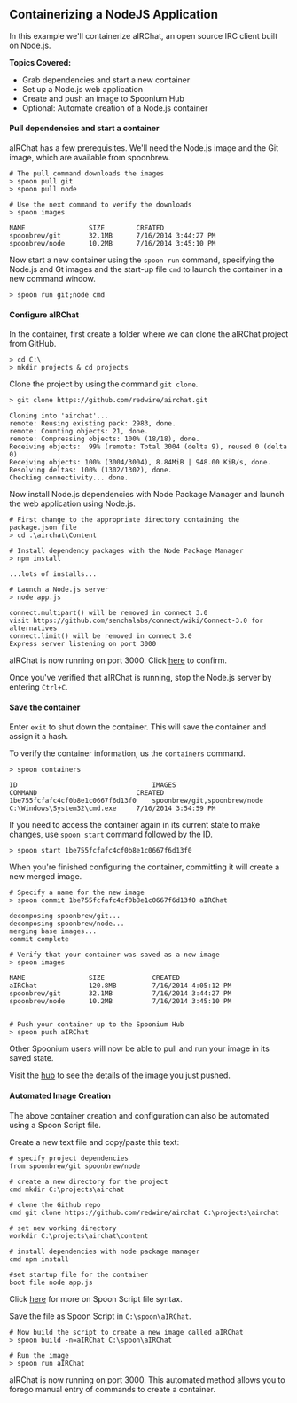 ## Containerizing a NodeJS Application

In this example we'll containerize aIRChat, an open source IRC client built on Node.js.

**Topics Covered:**

- Grab dependencies and start a new container
- Set up a Node.js web application
- Create and push an image to Spoonium Hub
- Optional: Automate creation of a Node.js container

#### Pull dependencies and start a container

aIRChat has a few prerequisites. We'll need the Node.js image and the Git image, which are available from spoonbrew.

    # The pull command downloads the images
    > spoon pull git
    > spoon pull node
    
    # Use the next command to verify the downloads
    > spoon images

    NAME  				SIZE 		CREATED
    spoonbrew/git 		32.1MB   	7/16/2014 3:44:27 PM
    spoonbrew/node		10.2MB   	7/16/2014 3:45:10 PM

Now start a new container using the `spoon run` command, specifying the Node.js and Gt images and the start-up file `cmd` to launch the container in a new command window.

    > spoon run git;node cmd

#### Configure aIRChat

In the container, first create a folder where we can clone the aIRChat project from GitHub.

    > cd C:\
	> mkdir projects & cd projects

Clone the project by using the command `git clone`.

    > git clone https://github.com/redwire/airchat.git
    
    Cloning into 'airchat'...
    remote: Reusing existing pack: 2983, done.
    remote: Counting objects: 21, done.
    remote: Compressing objects: 100% (18/18), done.
    Receiving objects:  99% (remote: Total 3004 (delta 9), reused 0 (delta 0)
    Receiving objects: 100% (3004/3004), 8.84MiB | 948.00 KiB/s, done.
    Resolving deltas: 100% (1302/1302), done.
    Checking connectivity... done.

Now install Node.js dependencies with Node Package Manager and launch the web application using Node.js.

    # First change to the appropriate directory containing the package.json file
    > cd .\airchat\Content
    
    # Install dependency packages with the Node Package Manager
    > npm install
    
    ...lots of installs...
    
    # Launch a Node.js server
    > node app.js
    
    connect.multipart() will be removed in connect 3.0
    visit https://github.com/senchalabs/connect/wiki/Connect-3.0 for alternatives
    connect.limit() will be removed in connect 3.0
    Express server listening on port 3000

aIRChat is now running on port 3000.  Click [here](http://localhost:3000) to confirm.

Once you've verified that aIRChat is running, stop the Node.js server by entering `Ctrl+C`.

#### Save the container

Enter `exit` to shut down the container. This will save the container and assign it a hash.

To verify the container information, us the `containers` command.

    > spoon containers
 
    ID  								IMAGES 							COMMAND   						CREATED
    1be755fcfafc4cf0b8e1c0667f6d13f0	spoonbrew/git,spoonbrew/node   	C:\Windows\System32\cmd.exe   	7/16/2014 3:54:59 PM
    
If you need to access the container again in its current state to make changes, use `spoon start` command followed by the ID.

    > spoon start 1be755fcfafc4cf0b8e1c0667f6d13f0

When you're finished configuring the container, committing it will create a new merged image.

    # Specify a name for the new image
    > spoon commit 1be755fcfafc4cf0b8e1c0667f6d13f0 aIRChat
    
    decomposing spoonbrew/git...
    decomposing spoonbrew/node...
    merging base images...
    commit complete

    # Verify that your container was saved as a new image
    > spoon images

    NAME  				SIZE 			CREATED
    aIRChat 		    120.8MB  		7/16/2014 4:05:12 PM
    spoonbrew/git 		32.1MB   		7/16/2014 3:44:27 PM
    spoonbrew/node		10.2MB   		7/16/2014 3:45:10 PM


    # Push your container up to the Spoonium Hub
    > spoon push aIRChat

Other Spoonium users will now be able to pull and run your image in its saved state.

Visit the [hub](http://spoonium.net/hub) to see the details of the image you just pushed.

#### Automated Image Creation

The above container creation and configuration can also be automated using a Spoon Script file.

Create a new text file and copy/paste this text:

    # specify project dependencies
    from spoonbrew/git spoonbrew/node

    # create a new directory for the project
    cmd mkdir C:\projects\airchat

    # clone the Github repo
    cmd git clone https://github.com/redwire/airchat C:\projects\airchat
    
    # set new working directory
    workdir C:\projects\airchat\content

    # install dependencies with node package manager
    cmd npm install
    
    #set startup file for the container
    boot file node app.js

Click [here]() for more on Spoon Script file syntax.    

Save the file as Spoon Script in `C:\spoon\aIRChat`.

    # Now build the script to create a new image called aIRChat
    > spoon build -n=aIRChat C:\spoon\aIRChat

    # Run the image
    > spoon run aIRChat 

aIRChat is now running on port 3000. This automated method allows you to forego manual entry of commands to create a container.